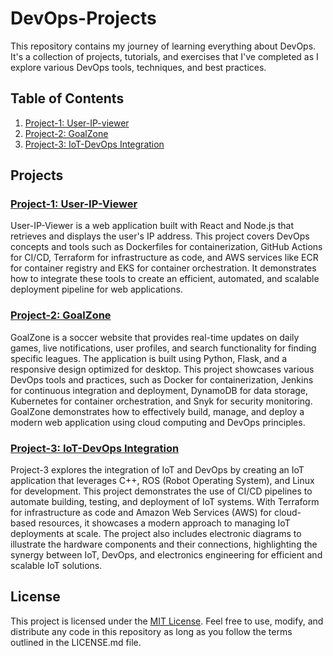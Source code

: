 # DevOps-Projects

This repository contains my journey of learning everything about DevOps. It's a collection of projects, tutorials, and exercises that I've completed as I explore various DevOps tools, techniques, and best practices.

## Table of Contents

1. [Project-1: User-IP-viewer](./project-1/README.md)
2. [Project-2: GoalZone](./project-2/README.md)
3. [Project-3: IoT-DevOps Integration](./project-3/README.md)

## Projects

### [Project-1: User-IP-Viewer](./project-1/README.md)

User-IP-Viewer is a web application built with React and Node.js that retrieves and displays the user's IP address. This project covers DevOps concepts and tools such as Dockerfiles for containerization, GitHub Actions for CI/CD, Terraform for infrastructure as code, and AWS services like ECR for container registry and EKS for container orchestration. It demonstrates how to integrate these tools to create an efficient, automated, and scalable deployment pipeline for web applications.

### [Project-2: GoalZone](./project-2/README.md)

GoalZone is a soccer website that provides real-time updates on daily games, live notifications, user profiles, and search functionality for finding specific leagues. The application is built using Python, Flask, and a responsive design optimized for desktop. This project showcases various DevOps tools and practices, such as Docker for containerization, Jenkins for continuous integration and deployment, DynamoDB for data storage, Kubernetes for container orchestration, and Snyk for security monitoring. GoalZone demonstrates how to effectively build, manage, and deploy a modern web application using cloud computing and DevOps principles.

### [Project-3: IoT-DevOps Integration](./project-3/README.md)

Project-3 explores the integration of IoT and DevOps by creating an IoT application that leverages C++, ROS (Robot Operating System), and Linux for development. This project demonstrates the use of CI/CD pipelines to automate building, testing, and deployment of IoT systems. With Terraform for infrastructure as code and Amazon Web Services (AWS) for cloud-based resources, it showcases a modern approach to managing IoT deployments at scale. The project also includes electronic diagrams to illustrate the hardware components and their connections, highlighting the synergy between IoT, DevOps, and electronics engineering for efficient and scalable IoT solutions.

## License

This project is licensed under the [MIT License](LICENSE.md). Feel free to use, modify, and distribute any code in this repository as long as you follow the terms outlined in the LICENSE.md file.

